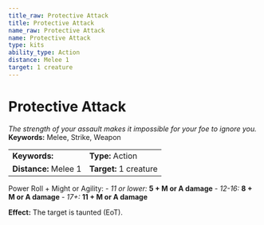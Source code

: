 ```yaml
---
title_raw: Protective Attack
title: Protective Attack
name_raw: Protective Attack
name: Protective Attack
type: kits
ability_type: Action
distance: Melee 1
target: 1 creature
---
```


# Protective Attack

*The strength of your assault makes it impossible for your foe to ignore you.* **Keywords:** Melee, Strike, Weapon

|                       |                        |
| :-------------------- | :--------------------- |
| **Keywords:**         | **Type:** Action       |
| **Distance:** Melee 1 | **Target:** 1 creature |

Power Roll + Might or Agility: - *11 or lower:* **5 + M or A damage** - *12-16:* **8 + M or A damage** - *17+:* **11 + M or A damage**

**Effect:** The target is taunted (EoT).
